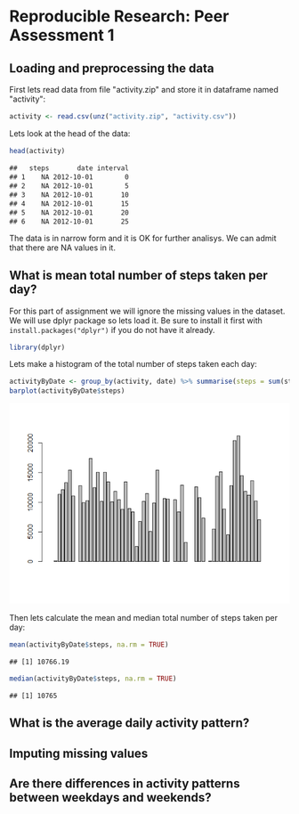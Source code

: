 # Reproducible Research: Peer Assessment 1


## Loading and preprocessing the data
First lets read data from file "activity.zip" and store it in dataframe named "activity":

```r
activity <- read.csv(unz("activity.zip", "activity.csv"))
```

Lets look at the head of the data:

```r
head(activity)
```

```
##   steps       date interval
## 1    NA 2012-10-01        0
## 2    NA 2012-10-01        5
## 3    NA 2012-10-01       10
## 4    NA 2012-10-01       15
## 5    NA 2012-10-01       20
## 6    NA 2012-10-01       25
```

The data is in narrow form and it is OK for further analisys. We can admit that there are NA values in it.


## What is mean total number of steps taken per day?
For this part of assignment we will ignore the missing values in the dataset.
We will use dplyr package so lets load it. Be sure to install it first with `install.packages("dplyr")` if you do not have it already.

```r
library(dplyr)
```

Lets make a histogram of the total number of steps taken each day:

```r
activityByDate <- group_by(activity, date) %>% summarise(steps = sum(steps))
barplot(activityByDate$steps)
```

![](PA1_template_files/figure-html/unnamed-chunk-4-1.png) 

Then lets calculate the mean and median total number of steps taken per day:

```r
mean(activityByDate$steps, na.rm = TRUE)
```

```
## [1] 10766.19
```

```r
median(activityByDate$steps, na.rm = TRUE)
```

```
## [1] 10765
```
## What is the average daily activity pattern?



## Imputing missing values



## Are there differences in activity patterns between weekdays and weekends?
